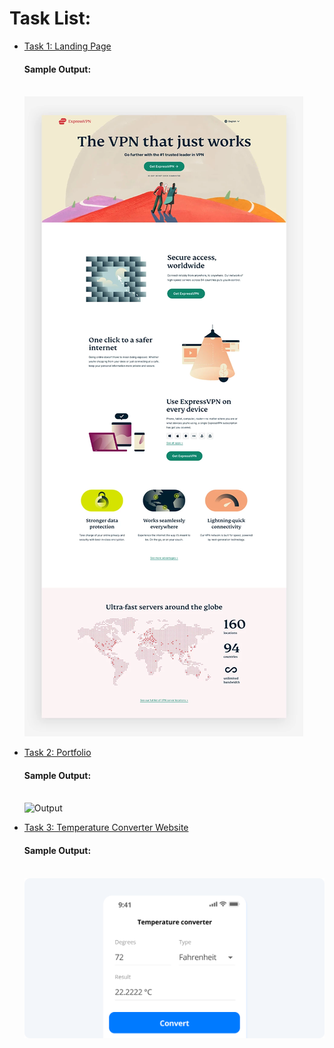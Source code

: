 # Task List:

- <u>Task 1: Landing Page</u>

  #### Sample Output:
  <br>

  <img src="landing_demo.webp" alt="Output">

  <br>

- <u>Task 2: Portfolio</u>

  #### Sample Output:
  <br>

  <img src="Portfolio_demo.gif" alt="Output">

  <br>

- <u>Task 3: Temperature Converter Website</u>
  
    #### Sample Output:
    <br>
  
    <img src="Temperature converter mobile app.png" alt="Output">
  
    <br>